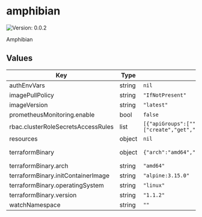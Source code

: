 # amphibian

![Version: 0.0.2](https://img.shields.io/badge/Version-0.0.2-informational?style=flat-square)

Amphibian

## Values

| Key | Type | Default | Description |
|-----|------|---------|-------------|
| authEnvVars | string | `nil` | Environment variables required for remote state backend authentication. This is a slice of [`v1.EnvVar`](https://pkg.go.dev/k8s.io/api/core/v1#EnvVar)s. |
| imagePullPolicy | string | `"IfNotPresent"` | The imagePullPolicy to be used on the operator. |
| imageVersion | string | `"latest"` | The image version used for the operator. |
| prometheusMonitoring.enable | bool | `false` | Create the `Service` and `ServiceMonitor` objects to enable Prometheus monitoring on the operator. |
| rbac.clusterRoleSecretsAccessRules | list | `[{"apiGroups":[""],"resources":["secrets"],"verbs":["create","get","list","patch","update","watch"]}]` | List of `PolicyRule`s for accessing Kubernetes secrets, to be appended to the `amphibian-manager-role` cluster role. |
| resources | object | `nil` | The resources requests/limits to be set on the deployment pod spec template. |
| terraformBinary | object | `{"arch":"amd64","initContainerImage":"alpine:3.15.0","operatingSystem":"linux","version":"1.1.2"}` | Information about the `terraform` binary to inject into the main container. These values will be used to download the binary from `https://releases.hashicorp.com/terraform/<terraformVersion.version>/terraform_<terraformVersion.version>_<terraformVersion.operatingSystem>_<terraformVersion.arch>.zip`. |
| terraformBinary.arch | string | `"amd64"` | The architecture for which to download the `terraform` binary. |
| terraformBinary.initContainerImage | string | `"alpine:3.15.0"` | The image to use for the init container that installs the target `terraform` binary. |
| terraformBinary.operatingSystem | string | `"linux"` | The operating system for which to download the `terraform` binary. |
| terraformBinary.version | string | `"1.1.2"` | The version of the `terraform` binary. Note that it's not possible to use `latest`, or use "partial" versions (e.g. `1`, or `1.1`) so you have to specify the full version. |
| watchNamespace | string | `""` | The value to be set on the `WATCH_NAMESPACE` environment variable. |
